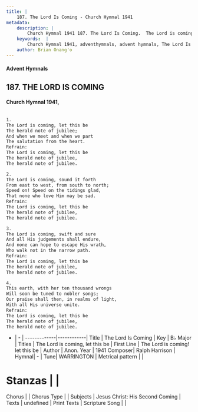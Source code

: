 ```yaml
---
title: |
    187. The Lord Is Coming - Church Hymnal 1941
metadata:
    description: |
        Church Hymnal 1941 187. The Lord Is Coming.  The Lord is coming, let this be The herald note of jubilee; And when we meet and when we part The salutation from the heart. 
    keywords:  |
        Church Hymnal 1941, adventhymnals, advent hymnals, The Lord Is Coming, The Lord is coming! let this be. The Lord is coming, let this be
    author: Brian Onang'o
---
```


#### Advent Hymnals
## 187. THE LORD IS COMING
####  Church Hymnal 1941,

```txt

1.
The Lord is coming, let this be
The herald note of jubilee;
And when we meet and when we part
The salutation from the heart.
Refrain:
The Lord is coming, let this be
The herald note of jubilee,
The herald note of jubilee.

2.
The Lord is coming, sound it forth
From east to west, from south to north;
Speed on! Speed on the tidings glad,
That none who love Him may be sad.
Refrain:
The Lord is coming, let this be
The herald note of jubilee,
The herald note of jubilee.

3.
The Lord is coming, swift and sure
And all His judgements shall endure,
And none can hope to escape His wrath,
Who walk not in the narrow path.
Refrain:
The Lord is coming, let this be
The herald note of jubilee,
The herald note of jubilee.

4.
This earth, with her ten thousand wrongs
Will soon be tuned to nobler songs;
Our praise shall then, in realms of light,
With all His universe unite.
Refrain:
The Lord is coming, let this be
The herald note of jubilee,
The herald note of jubilee.


```

- |   -  |
-------------|------------|
Title | The Lord Is Coming |
Key | B♭ Major |
Titles | The Lord is coming, let this be |
First Line | The Lord is coming! let this be |
Author | Anon.
Year | 1941
Composer| Ralph Harrison |
Hymnal|  - |
Tune| WARRINGTON |
Metrical pattern | |
# Stanzas |  |
Chorus |  |
Chorus Type |  |
Subjects | Jesus Christ: His Second Coming |
Texts | undefined |
Print Texts | 
Scripture Song |  |
    
